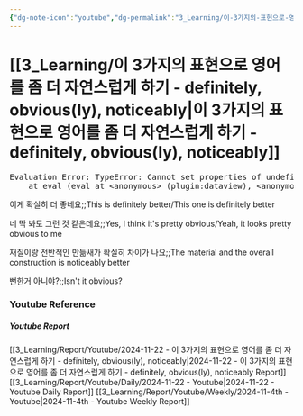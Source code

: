 ```yaml
---
{"dg-note-icon":"youtube","dg-permalink":"3_Learning/이-3가지의-표현으로-영어를-좀-더-자연스럽게-하기---definitely,-obvious(ly),-noticeably","created-date":"2024-11-22 11:03:15 pm","date":"2024-11-22","type":"youtube","tags":["youtube","english","flashcards"],"aliases":null,"youtuber":"빨모쌤","channelName":"라이브 아카데미","link":"https://www.youtube.com/watch?v=RAx447JnOhQ","img":"https://img.youtube.com/vi/RAx447JnOhQ/0.jpg","dg-publish":true,"permalink":"/3_Learning/이-3가지의-표현으로-영어를-좀-더-자연스럽게-하기---definitely,-obvious(ly),-noticeably/","dgPassFrontmatter":true,"noteIcon":"youtube"}
---
```


# [[3_Learning/이 3가지의 표현으로 영어를 좀 더 자연스럽게 하기 - definitely, obvious(ly), noticeably\|이 3가지의 표현으로 영어를 좀 더 자연스럽게 하기 - definitely, obvious(ly), noticeably]]


<pre class="dataview dataview-error">Evaluation Error: TypeError: Cannot set properties of undefined (setting 'innerHTML')
    at eval (eval at &lt;anonymous&gt; (plugin:dataview), &lt;anonymous&gt;:9:21)</pre>

이게 확실히 더 좋네요;;This is definitely better/This one is definitely better
<!--SR:!2024-11-26,4,270-->
네 딱 봐도 그런 것 같은데요;;Yes, I think it's pretty obvious/Yeah, it looks pretty obvious to me
<!--SR:!2024-11-26,1,190-->
재질이랑 전반적인 만듦새가 확실히 차이가 나요;;The material and the overall construction is noticeably better
<!--SR:!2024-11-26,1,192-->
뻔한거 아니야?;;Isn't it obvious?
<!--SR:!2024-11-26,4,270-->














### Youtube Reference
##### Youtube Report
[[3_Learning/Report/Youtube/2024-11-22 - 이 3가지의 표현으로 영어를 좀 더 자연스럽게 하기 - definitely, obvious(ly), noticeably\|2024-11-22 - 이 3가지의 표현으로 영어를 좀 더 자연스럽게 하기 - definitely, obvious(ly), noticeably Report]]
[[3_Learning/Report/Youtube/Daily/2024-11-22 - Youtube\|2024-11-22 - Youtube Daily Report]]
[[3_Learning/Report/Youtube/Weekly/2024-11-4th - Youtube\|2024-11-4th - Youtube Weekly Report]]

